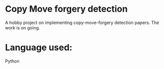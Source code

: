 # Copy Move forgery detection

A hobby project on implementing copy-move-forgery detection papers. The work is on going.

# Language used:
Python
